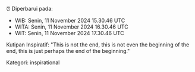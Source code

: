 ⏰ Diperbarui pada:
- WIB: Senin, 11 November 2024 15.30.46 UTC
- WITA: Senin, 11 November 2024 16.30.46 UTC
- WIT: Senin, 11 November 2024 17.30.46 UTC

Kutipan Inspiratif:
"This is not the end, this is not even the beginning of the end, this is just perhaps the end of the beginning."


Kategori: inspirational

